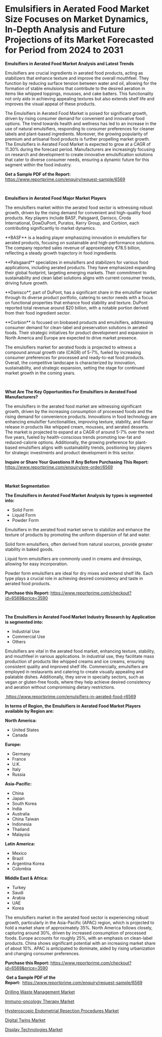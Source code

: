 <p><h1>Emulsifiers in Aerated Food Market Size Focuses on Market Dynamics, In-Depth Analysis and Future Projections of its Market Forecasted for Period from 2024 to 2031</h1></p><p><strong>Emulsifiers in Aerated Food Market Analysis and Latest Trends</strong></p>
<p><p>Emulsifiers are crucial ingredients in aerated food products, acting as stabilizers that enhance texture and improve the overall mouthfeel. They function by reducing surface tension between water and oil, allowing for the formation of stable emulsions that contribute to the desired aeration in items like whipped toppings, mousses, and cake batters. This functionality not only aids in achieving appealing textures but also extends shelf life and improves the visual appeal of these products.</p><p>The Emulsifiers in Aerated Food Market is poised for significant growth, driven by rising consumer demand for convenient and innovative food options. The trend towards health and wellness has led to an increase in the use of natural emulsifiers, responding to consumer preferences for cleaner labels and plant-based ingredients. Moreover, the growing popularity of premium and artisanal food products is further propelling market growth. The Emulsifiers in Aerated Food Market is expected to grow at a CAGR of 11.30% during the forecast period. Manufacturers are increasingly focusing on research and development to create innovative emulsification solutions that cater to diverse consumer needs, ensuring a dynamic future for this segment within the food industry.</p></p>
<p><strong>Get a Sample PDF of the Report:&nbsp;</strong> <a href="https://www.reportprime.com/enquiry/request-sample/6569?utm_campaign=118&utm_medium=2&utm_source=Github&utm_content=ia&utm_term=27112024&utm_id=emulsifiers-in-aerated-food">https://www.reportprime.com/enquiry/request-sample/6569</a></p>
<p>&nbsp;</p>
<p><strong>Emulsifiers in Aerated Food Major Market Players</strong></p>
<p><p>The emulsifiers market within the aerated food sector is witnessing robust growth, driven by the rising demand for convenient and high-quality food products. Key players include BASF, Palsgaard, Danisco, Croda International, DowDuPont, Puratos, Kerry Group, and Corbion, each contributing significantly to market dynamics.</p><p>**BASF** is a leading player emphasizing innovation in emulsifiers for aerated products, focusing on sustainable and high-performance solutions. The company reported sales revenue of approximately €78.5 billion, reflecting a steady growth trajectory in food ingredients.</p><p>**Palsgaard** specializes in emulsifiers and stabilizers for various food applications, including aerated products. They have emphasized expanding their global footprint, targeting emerging markets. Their commitment to sustainability and clean label solutions aligns with current consumer trends, driving future growth.</p><p>**Danisco**, part of DuPont, has a significant share in the emulsifier market through its diverse product portfolio, catering to sector needs with a focus on functional properties that enhance food stability and texture. DuPont reported total revenue around $20 billion, with a notable portion derived from their food ingredient sector.</p><p>**Corbion** is focused on biobased products and emulsifiers, addressing consumer demand for clean-label and preservation solutions in aerated foods. Their strategic initiatives for product development and expansion in North America and Europe are expected to drive market presence.</p><p>The emulsifiers market for aerated foods is projected to witness a compound annual growth rate (CAGR) of 5-7%, fueled by increasing consumer preferences for processed and ready-to-eat food products. Overall, the competitive landscape is characterized by innovation, sustainability, and strategic expansion, setting the stage for continued market growth in the coming years.</p></p>
<p>&nbsp;</p>
<p><strong>What Are The Key Opportunities For Emulsifiers in Aerated Food Manufacturers?</strong></p>
<p><p>The emulsifiers in the aerated food market are witnessing significant growth, driven by the increasing consumption of processed foods and the rising demand for convenience products. Innovations in food technology are enhancing emulsifier functionalities, improving texture, stability, and flavor release in products like whipped cream, mousses, and aerated desserts. The market is projected to expand at a CAGR of around 5-7% over the next five years, fueled by health-conscious trends promoting low-fat and reduced-calorie options. Additionally, the growing preference for plant-based emulsifiers aligns with sustainability trends, positioning key players for strategic investments and product development in this sector.</p></p>
<p><strong>Inquire or Share Your Questions If Any Before Purchasing This Report:</strong> <a href="https://www.reportprime.com/enquiry/pre-order/6569?utm_campaign=118&utm_medium=2&utm_source=Github&utm_content=ia&utm_term=27112024&utm_id=emulsifiers-in-aerated-food">https://www.reportprime.com/enquiry/pre-order/6569</a></p>
<p>&nbsp;</p>
<p><strong>Market Segmentation</strong></p>
<p><strong>The Emulsifiers in Aerated Food Market Analysis by types is segmented into:</strong></p>
<p><ul><li>Solid Form</li><li>Liquid Form</li><li>Powder Form</li></ul></p>
<p><p>Emulsifiers in the aerated food market serve to stabilize and enhance the texture of products by promoting the uniform dispersion of fat and water. </p><p>Solid form emulsifiers, often derived from natural sources, provide greater stability in baked goods. </p><p>Liquid form emulsifiers are commonly used in creams and dressings, allowing for easy incorporation. </p><p>Powder form emulsifiers are ideal for dry mixes and extend shelf life. Each type plays a crucial role in achieving desired consistency and taste in aerated food products.</p></p>
<p><strong>Purchase this Report:&nbsp;</strong><a href="https://www.reportprime.com/checkout?id=6569&price=3590&utm_campaign=118&utm_medium=2&utm_source=Github&utm_content=ia&utm_term=27112024&utm_id=emulsifiers-in-aerated-food">https://www.reportprime.com/checkout?id=6569&price=3590</a></p>
<p>&nbsp;</p>
<p><strong>The Emulsifiers in Aerated Food Market Industry Research by Application is segmented into:</strong></p>
<p><ul><li>Industrial Use</li><li>Commercial Use</li><li>Others</li></ul></p>
<p><p>Emulsifiers are vital in the aerated food market, enhancing texture, stability, and mouthfeel in various applications. In industrial use, they facilitate mass production of products like whipped creams and ice creams, ensuring consistent quality and improved shelf life. Commercially, emulsifiers are employed in restaurants and catering to create visually appealing and palatable dishes. Additionally, they serve in specialty sectors, such as vegan or gluten-free foods, where they help achieve desired consistency and aeration without compromising dietary restrictions.</p></p>
<p><a href="https://www.reportprime.com/emulsifiers-in-aerated-food-r6569?utm_campaign=118&utm_medium=2&utm_source=Github&utm_content=ia&utm_term=27112024&utm_id=emulsifiers-in-aerated-food">&nbsp;https://www.reportprime.com/emulsifiers-in-aerated-food-r6569</a></p>
<p><strong>In terms of Region, the Emulsifiers in Aerated Food Market Players available by Region are:</strong></p>
<p>
    <p> <strong> North America: </strong>
        <ul>
            <li>United States</li>
            <li>Canada</li>
        </ul>
        </p> 
    <p> <strong> Europe: </strong>
        <ul>
            <li>Germany</li>
            <li>France</li>
            <li>U.K.</li>
            <li>Italy</li>
            <li>Russia</li>
        </ul>
        </p> 
    <p> <strong> Asia-Pacific: </strong>
        <ul>
            <li>China</li>
            <li>Japan</li>
            <li>South Korea</li>
            <li>India</li>
            <li>Australia</li>
            <li>China Taiwan</li>
            <li>Indonesia</li>
            <li>Thailand</li>
            <li>Malaysia</li>
        </ul>
        </p> 
    <p> <strong> Latin America: </strong>
        <ul>
            <li>Mexico</li>
            <li>Brazil</li>
            <li>Argentina Korea</li>
            <li>Colombia</li>
        </ul>
        </p> 
    <p> <strong> Middle East & Africa: </strong>
        <ul>
            <li>Turkey</li>
            <li>Saudi</li>
            <li>Arabia</li>
            <li>UAE</li>
            <li>Korea</li>
        </ul>
    </p>
    </p>
<p><p>The emulsifiers market in the aerated food sector is experiencing robust growth, particularly in the Asia-Pacific (APAC) region, which is projected to hold a market share of approximately 35%. North America follows closely, capturing around 30%, driven by increased consumption of processed foods. Europe accounts for roughly 25%, with an emphasis on clean-label products. China shows significant potential with an increasing market share of about 10%. APAC is anticipated to dominate, aided by rising urbanization and changing consumer preferences.</p></p>
<p><strong>Purchase this Report: </strong><a href="https://www.reportprime.com/checkout?id=6569&price=3590&utm_campaign=118&utm_medium=2&utm_source=Github&utm_content=ia&utm_term=27112024&utm_id=emulsifiers-in-aerated-food">https://www.reportprime.com/checkout?id=6569&price=3590</a></p>
<p>&nbsp;<strong>Get a Sample PDF of the Report:&nbsp;&nbsp;</strong><a href="https://www.reportprime.com/enquiry/request-sample/6569?utm_campaign=118&utm_medium=2&utm_source=Github&utm_content=ia&utm_term=27112024&utm_id=emulsifiers-in-aerated-food">https://www.reportprime.com/enquiry/request-sample/6569</a></p>
<p><strong></strong></p>
<p><p><a href="https://www.linkedin.com/pulse/insights-global-drilling-waste-management-market-forecasted-z85mf?utm_campaign=118&utm_medium=2&utm_source=Github&utm_content=ia&utm_term=27112024&utm_id=emulsifiers-in-aerated-food">Drilling Waste Management Market</a></p><p><a href="https://issuu.com/reportprime-2/docs/immuno-oncology-therapy-market-size_d7ed1fb63fc3e6?utm_campaign=118&utm_medium=2&utm_source=Github&utm_content=ia&utm_term=27112024&utm_id=emulsifiers-in-aerated-food">Immuno-oncology Therapy Market</a></p><p><a href="https://issuu.com/reportprime-2/docs/hysteroscopic-endometrial-resection_5a4db5d2b237af?utm_campaign=118&utm_medium=2&utm_source=Github&utm_content=ia&utm_term=27112024&utm_id=emulsifiers-in-aerated-food">Hysteroscopic Endometrial Resection Procedures Market</a></p><p><a href="https://www.linkedin.com/pulse/global-digital-twins-markets-growth-journey-current-size-s4rtf?utm_campaign=118&utm_medium=2&utm_source=Github&utm_content=ia&utm_term=27112024&utm_id=emulsifiers-in-aerated-food">Digital Twins Market</a></p><p><a href="https://www.linkedin.com/pulse/detailed-display-technologies-market-report-2024-2031-technology-zzcqf?utm_campaign=118&utm_medium=2&utm_source=Github&utm_content=ia&utm_term=27112024&utm_id=emulsifiers-in-aerated-food">Display Technologies Market</a></p></p>